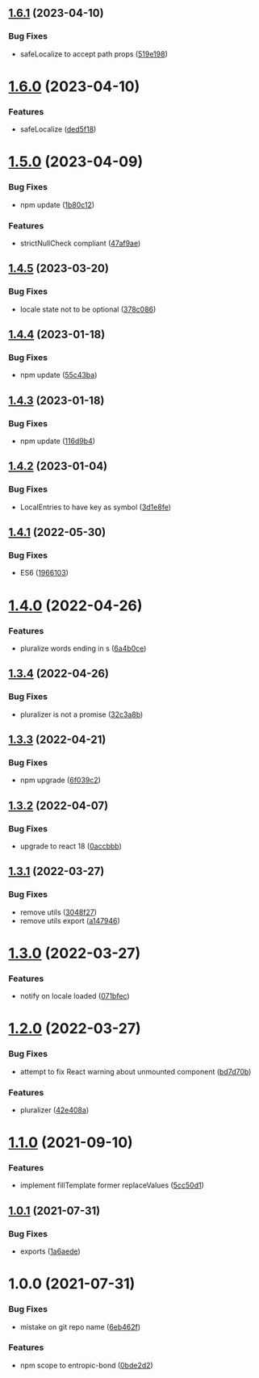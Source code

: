 ## [1.6.1](https://github.com/entropic-bond/localize-react/compare/v1.6.0...v1.6.1) (2023-04-10)


### Bug Fixes

* safeLocalize to accept path props ([519e198](https://github.com/entropic-bond/localize-react/commit/519e198a43ee7d21f13d9a612a9a20577c35d040))

# [1.6.0](https://github.com/entropic-bond/localize-react/compare/v1.5.0...v1.6.0) (2023-04-10)


### Features

* safeLocalize ([ded5f18](https://github.com/entropic-bond/localize-react/commit/ded5f18a64e6934094f36beeb3a8f0456e4e3dd4))

# [1.5.0](https://github.com/entropic-bond/localize-react/compare/v1.4.5...v1.5.0) (2023-04-09)


### Bug Fixes

* npm update ([1b80c12](https://github.com/entropic-bond/localize-react/commit/1b80c12c6b5ae1cef7db96a071f5eeb48939469e))


### Features

* strictNullCheck compliant ([47af9ae](https://github.com/entropic-bond/localize-react/commit/47af9aed0309ebe8c67c33f9e0e5381d357acb1c))

## [1.4.5](https://github.com/entropic-bond/localize-react/compare/v1.4.4...v1.4.5) (2023-03-20)


### Bug Fixes

* locale state not to be optional ([378c086](https://github.com/entropic-bond/localize-react/commit/378c086d2f1d99af5ac117e8e6e9576d52ef8001))

## [1.4.4](https://github.com/entropic-bond/localize-react/compare/v1.4.3...v1.4.4) (2023-01-18)


### Bug Fixes

* npm update ([55c43ba](https://github.com/entropic-bond/localize-react/commit/55c43ba3bff359fd4e500ea0c67ee3fd922965c7))

## [1.4.3](https://github.com/entropic-bond/localize-react/compare/v1.4.2...v1.4.3) (2023-01-18)


### Bug Fixes

* npm update ([116d9b4](https://github.com/entropic-bond/localize-react/commit/116d9b4abe8639a44d00f41396d50ac1014362e3))

## [1.4.2](https://github.com/entropic-bond/localize-react/compare/v1.4.1...v1.4.2) (2023-01-04)


### Bug Fixes

* LocalEntries to have key as symbol ([3d1e8fe](https://github.com/entropic-bond/localize-react/commit/3d1e8feb95a8d46052dac5269cba36ac8ed56111))

## [1.4.1](https://github.com/entropic-bond/localize-react/compare/v1.4.0...v1.4.1) (2022-05-30)


### Bug Fixes

* ES6 ([1966103](https://github.com/entropic-bond/localize-react/commit/196610313f3bf2ac3162132990e90121bb4655bc))

# [1.4.0](https://github.com/entropic-bond/localize-react/compare/v1.3.4...v1.4.0) (2022-04-26)


### Features

* pluralize words ending in s ([6a4b0ce](https://github.com/entropic-bond/localize-react/commit/6a4b0ce072985356b7572754d8b834e99e13dc38))

## [1.3.4](https://github.com/entropic-bond/localize-react/compare/v1.3.3...v1.3.4) (2022-04-26)


### Bug Fixes

* pluralizer is not a promise ([32c3a8b](https://github.com/entropic-bond/localize-react/commit/32c3a8bef28d1fe3c0b23439b2636be343be5d3f))

## [1.3.3](https://github.com/entropic-bond/localize-react/compare/v1.3.2...v1.3.3) (2022-04-21)


### Bug Fixes

* npm upgrade ([6f039c2](https://github.com/entropic-bond/localize-react/commit/6f039c2c5764703c3de0aec0070ed85545b5836d))

## [1.3.2](https://github.com/entropic-bond/localize-react/compare/v1.3.1...v1.3.2) (2022-04-07)


### Bug Fixes

* upgrade to react 18 ([0accbbb](https://github.com/entropic-bond/localize-react/commit/0accbbbf9d68c4f4f228dd4201d116cf6ff4f4f0))

## [1.3.1](https://github.com/entropic-bond/localize-react/compare/v1.3.0...v1.3.1) (2022-03-27)


### Bug Fixes

* remove utils ([3048f27](https://github.com/entropic-bond/localize-react/commit/3048f271b16fdf838b078bd3608b8bb47a7a9b1e))
* remove utils export ([a147946](https://github.com/entropic-bond/localize-react/commit/a147946adf0dc5c4dc98fe43c058510cc79d40a0))

# [1.3.0](https://github.com/entropic-bond/localize-react/compare/v1.2.0...v1.3.0) (2022-03-27)


### Features

* notify on locale loaded ([071bfec](https://github.com/entropic-bond/localize-react/commit/071bfec63f9702a6225172c0a22a8e416db8ba9e))

# [1.2.0](https://github.com/entropic-bond/localize-react/compare/v1.1.0...v1.2.0) (2022-03-27)


### Bug Fixes

* attempt to fix React warning about unmounted component ([bd7d70b](https://github.com/entropic-bond/localize-react/commit/bd7d70b8eb4be48515d8401bd83cc8c5e29484d7))


### Features

* pluralizer ([42e408a](https://github.com/entropic-bond/localize-react/commit/42e408ac8ecbd339ca3e43baf6699a83fd3f5b01))

# [1.1.0](https://github.com/entropic-bond/localize-react/compare/v1.0.1...v1.1.0) (2021-09-10)


### Features

* implement fillTemplate former replaceValues ([5cc50d1](https://github.com/entropic-bond/localize-react/commit/5cc50d17e5b3a1dc2c3935a0aa6f46c669086b99))

## [1.0.1](https://github.com/entropic-bond/localize-react/compare/v1.0.0...v1.0.1) (2021-07-31)


### Bug Fixes

* exports ([1a6aede](https://github.com/entropic-bond/localize-react/commit/1a6aede72593ee01e052605586e742256324cf92))

# 1.0.0 (2021-07-31)


### Bug Fixes

* mistake on git repo name ([6eb462f](https://github.com/entropic-bond/localize-react/commit/6eb462f3b39d3c4dbacc894e4620160774dfda0c))


### Features

* npm scope to entropic-bond ([0bde2d2](https://github.com/entropic-bond/localize-react/commit/0bde2d283c6ba1c6b08971a9b46db1b38de77ad3))
